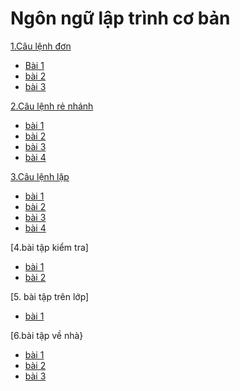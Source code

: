 # Ngôn ngữ lập trình cơ bản
[1.Câu lệnh đơn](https://hoctructuyencntt.github.io/NNLT/Bai02.html)

- [Bài 1](https://www.jdoodle.com/embed/v0/5FZE )
- [bài 2](jdoodle.com/ia/BAQ)
- [bài 3](https://www.jdoodle.com/iembed/v0/BqW)

 [2.Câu lệnh rẻ nhánh](https://hoctructuyencntt.github.io/NNLT/Bai03.html)

- [bài 1](https://www.jdoodle.com/iembed/v0/Bu5)
- [bài 2](https://www.jdoodle.com/iembed/v0/Bu7)
- [bài 3](https://www.jdoodle.com/iembed/v0/Bu8)
- [bài 4](https://www.jdoodle.com/iembed/v0/Bu9)

[3.Câu lệnh lặp](https://hoctructuyencntt.github.io/NNLT/Bai04.html)

- [bài 1](https://www.jdoodle.com/iembed/v0/Bub)
- [bài 2](https://www.jdoodle.com/iembed/v0/Bud)
- [bài 3](https://www.jdoodle.com/iembed/v0/BAc)
- [bài 4](https://www.jdoodle.com/iembed/v0/Buf)

[4.bài tập kiểm tra]

- [bài 1](https://www.jdoodle.com/iembed/v0/Bui)
- [bài 2](https://www.jdoodle.com/iembed/v0/Buj)

[5. bài tập trên lớp]
- [bài 1](https://www.jdoodle.com/iembed/v0/BAb)

[6.bài tập về nhà}
- [bài 1](https://www.jdoodle.com/iembed/v0/BAR)
- [bài 2](https://www.jdoodle.com/embed/v0/5G01)
- [bài 3](https://www.jdoodle.com/iembed/v0/BAX)

